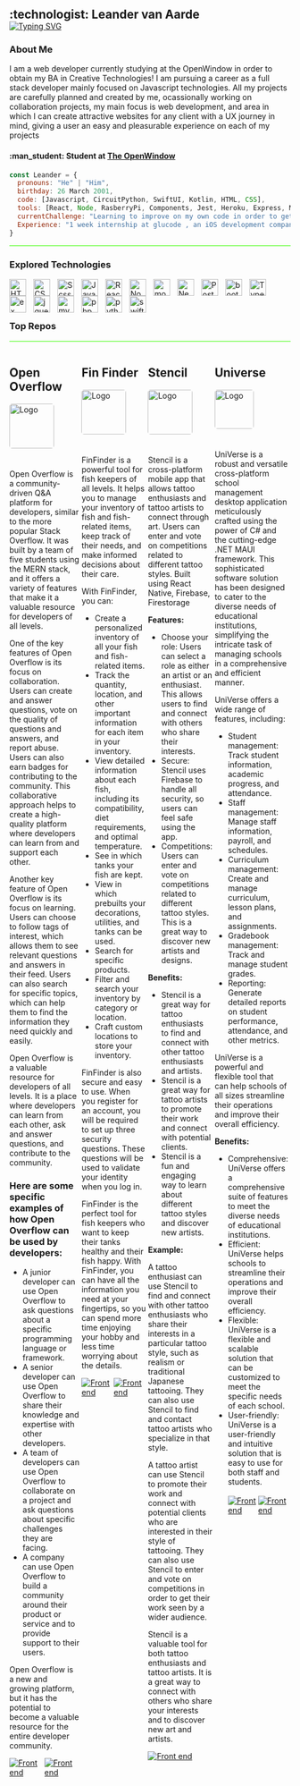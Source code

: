 <!-- HEADER SECTION -->
<h2 align="left" style="padding:0;margin:0;">:technologist: Leander van Aarde</h2>
<a href="https://git.io/typing-svg"><img src="https://readme-typing-svg.demolab.com?font=Fira+Code&weight=600&size=32&pause=1000&color=00FF41&center=true&vCenter=true&width=1400&lines=Web+Developer" alt="Typing SVG" /></a>
</br> 

### About Me

<p align="left" > I am a web developer currently studying at the OpenWindow in order to obtain my BA in Creative Technologies! I am pursuing a career as a full stack developer mainly focused on Javascript technologies. All my projects are carefully planned and created by me, ocassionally working on collaboration projects, my main focus is web development, and area in which I can create attractive websites for any client with a UX journey in mind, giving a user an easy and pleasurable experience on each of my projects </p>

<h4 align="left" >:man_student: Student at <a href="https://www.openwindow.co.za/ ">The OpenWindow </a></h4>

```javascript
const Leander = {
  pronouns: "He" | "Him",
  birthday: 26 March 2001,
  code: [Javascript, CircuitPython, SwiftUI, Kotlin, HTML, CSS],
  tools: [React, Node, RasberryPi, Components, Jest, Heroku, Express, MongoDB, Angular, Jquery, Bootstrap, Scss, SocketIO, AWS],
  currentChallenge: "Learning to improve on my own code in order to get the best outcome, I am also currently learning angular!"
  Experience: "1 week internship at glucode , an iOS development company based in Sandton" 
}
```
<hr style="height: 
1.5px; background-color: #3AFF00;" />

### Explored Technologies

<img align="left" alt="HTML" width="30px" style="padding-right:10px;" src="https://cdn.jsdelivr.net/gh/devicons/devicon/icons/html5/html5-plain.svg" />
<img align="left" alt="CSS" width="30px" style="padding-right:10px;" src="https://cdn.jsdelivr.net/gh/devicons/devicon/icons/css3/css3-plain.svg" />
<img align="left" alt="Scss" width="30px" style="padding-right:10px;" src="https://avatars.githubusercontent.com/u/317889?v=4" />
<img align="left" alt="JavaScript" width="30px" style="padding-right:10px;" src="https://cdn.jsdelivr.net/gh/devicons/devicon/icons/javascript/javascript-plain.svg" />
<img align="left" alt="React" width="30px" style="padding-right:10px;" src="https://cdn.jsdelivr.net/gh/devicons/devicon/icons/react/react-original.svg" />
<img align="left" alt="NodeJS" width="30px" style="padding-right:10px;" src="https://cdn.jsdelivr.net/gh/devicons/devicon/icons/nodejs/nodejs-original.svg" />
<img align="left" alt="mongodb" width="30px" style="padding-right:10px;" src="https://cdn.jsdelivr.net/gh/devicons/devicon/icons/mongodb/mongodb-original.svg" />
<img align="left" alt="Next" width="30px" style="padding-right:10px;" src="https://cdn.jsdelivr.net/gh/devicons/devicon/icons/nextjs/nextjs-original.svg" />
<img align="left" alt="PostGres" width="30px" style="padding-right:10px;" src="https://cdn.jsdelivr.net/gh/devicons/devicon/icons/postgresql/postgresql-original.svg" />
<img align="left" alt="bootstrap" width="30px" style="padding-right:10px;" src="https://cdn.jsdelivr.net/gh/devicons/devicon/icons/bootstrap/bootstrap-original.svg" />
<img align="left" alt="TypeScript" width="30px" style="padding-right:10px;"  src="https://cdn.jsdelivr.net/gh/devicons/devicon/icons/typescript/typescript-original.svg" />
<img align="left" alt="ex" width="30px" style="padding-right:10px;" src="https://cdn.jsdelivr.net/gh/devicons/devicon/icons/express/express-original.svg" />
<img align="left" alt="jquery" width="30px" style="padding-right:10px;" src="https://cdn.jsdelivr.net/gh/devicons/devicon/icons/jquery/jquery-original.svg" />
<img align="left" alt="mysql" width="30px" style="padding-right:10px;" src="https://cdn.jsdelivr.net/gh/devicons/devicon/icons/mysql/mysql-original.svg" />
<img align="left" alt="php" width="30px" style="padding-right:10px;" src="https://cdn.jsdelivr.net/gh/devicons/devicon/icons/php/php-original.svg" />
<img align="left" alt="python" width="30px" style="padding-right:10px;" src="https://cdn.jsdelivr.net/gh/devicons/devicon/icons/python/python-original.svg" />
<img align="left" alt="swift" width="30px" style="padding-right:10px;" src="https://cdn.jsdelivr.net/gh/devicons/devicon/icons/swift/swift-original.svg" />
<br/>
<br/>
<br/>


<h3> Top Repos </h3>
<hr style="height: 
1.5px; background-color: #3AFF00;" />

<div style="display: flex; justify-center: flex-start;">
    <div style="margin-right: .25rem; margin-bottom: .5rem">
        <h2>Open Overflow</h2>
                <img src="https://drive.google.com/uc?export=view&id=1xBr2NxxFOauw1FDt6jiUYLSzXYuUIRNr" alt="Logo" style="max-width: 100%;    
              height: 80px; margin-bottom: 20px; border-radius: 5px;">
      </br>
      </br>
              Open Overflow is a community-driven Q&A platform for developers, similar to the more popular Stack Overflow. It was built by a team of five students using the MERN stack, and it offers a variety of features that make it a             valuable resource for developers of all levels.

One of the key features of Open Overflow is its focus on collaboration. Users can create and answer questions, vote on the quality of questions and answers, and report abuse. Users can also earn badges for contributing to the community. This collaborative approach helps to create a high-quality platform where developers can learn from and support each other.

Another key feature of Open Overflow is its focus on learning. Users can choose to follow tags of interest, which allows them to see relevant questions and answers in their feed. Users can also search for specific topics, which can help them to find the information they need quickly and easily.

Open Overflow is a valuable resource for developers of all levels. It is a place where developers can learn from each other, ask and answer questions, and contribute to the community.

### Here are some specific examples of how Open Overflow can be used by developers:

* A junior developer can use Open Overflow to ask questions about a specific programming language or framework.
* A senior developer can use Open Overflow to share their knowledge and expertise with other developers.
* A team of developers can use Open Overflow to collaborate on a project and ask questions about specific challenges they are facing.
* A company can use Open Overflow to build a community around their product or service and to provide support to their users.

Open Overflow is a new and growing platform, but it has the potential to become a valuable resource for the entire developer community.
        <div style="display: flex; justify-content: space-between">
        <a href="https://github.com/LeandervanAarde26/openwindowoverflow/tree/main/client">
          <img alt="Front end" title="Open Overflow"              
              src="https://custom-icon-badges.demolab.com/badge/View%20front%20end-red.svg?style=for-the-badge&logo=code&logoSource=feather"/>
        </a>
        <a href="https://github.com/LeandervanAarde26/openwindowoverflow/tree/main/server">
          <img alt="Front end" title="Open Overflow"              
                src="https://custom-icon-badges.demolab.com/badge/View%20back%20end-blue.svg?style=for-the-badge&logo=code&logoSource=feather"/>
        </a>
     </div>
  </div>

<div style="margin-right: .25rem; margin-bottom: .5rem">
        <h2>Fin Finder</h2>
            <img src="https://drive.google.com/uc?export=view&id=1Phfxt9EimjoTJtZxN_6EihLqOA8emI3T" alt="Logo" style="max-width: 100%;    
              height: 80px; margin-bottom: 20px; border-radius: 5px;">
</br>
</br>
FinFinder is a powerful tool for fish keepers of all levels. It helps you to manage your inventory of fish and fish-related items, keep track of their needs, and make informed decisions about their care.

With FinFinder, you can:

* Create a personalized inventory of all your fish and fish-related items.
* Track the quantity, location, and other important information for each item in your inventory.
* View detailed information about each fish, including its compatibility, diet requirements, and optimal temperature.
* See in which tanks your fish are kept.
* View in which prebuilts your decorations, utilities, and tanks can be used.
* Search for specific products.
* Filter and search your inventory by category or location.
* Craft custom locations to store your inventory.

FinFinder is also secure and easy to use. When you register for an account, you will be required to set up three security questions. These questions will be used to validate your identity when you log in.

FinFinder is the perfect tool for fish keepers who want to keep their tanks healthy and their fish happy. With FinFinder, you can have all the information you need at your fingertips, so you can spend more time enjoying your hobby and less time worrying about the details.
        <div style="display: flex; justify-content: space-between">
        <a href="https://github.com/LeandervanAarde/FinFinder">
          <img alt="Front end" title="Open Overflow"              
              src="https://custom-icon-badges.demolab.com/badge/View%20front%20end-red.svg?style=for-the-badge&logo=code&logoSource=feather"/>
        </a>
        <a href="https://github.com/LeandervanAarde/FinFinderServer">
          <img alt="Front end" title="Open Overflow"              
                src="https://custom-icon-badges.demolab.com/badge/View%20back%20end-blue.svg?style=for-the-badge&logo=code&logoSource=feather"/>
        </a>
     </div>
  </div>

  <div style="margin-right: .25rem; margin-bottom: .5rem">
        <h2>Stencil</h2>
        <img src="https://drive.google.com/uc?export=view&id=1LWI8pMyXcQadbetaSuQMNpZArLQBTsjg" alt="Logo" style="max-width: 100%;    
              height: 80px; margin-bottom: 20px; border-radius: 5px;">

</br>
</br>
Stencil is a cross-platform mobile app that allows tattoo enthusiasts and tattoo artists to connect through art. Users can enter and vote on competitions related to different tattoo styles. Built using React Native, Firebase, Firestorage


**Features:**

* Choose your role: Users can select a role as either an artist or an enthusiast. This allows users to find and connect with others who share their interests.
* Secure: Stencil uses Firebase to handle all security, so users can feel safe using the app.
* Competitions: Users can enter and vote on competitions related to different tattoo styles. This is a great way to discover new artists and designs.

**Benefits:**

* Stencil is a great way for tattoo enthusiasts to find and connect with other tattoo enthusiasts and artists.
* Stencil is a great way for tattoo artists to promote their work and connect with potential clients.
* Stencil is a fun and engaging way to learn about different tattoo styles and discover new artists.

**Example:**

A tattoo enthusiast can use Stencil to find and connect with other tattoo enthusiasts who share their interests in a particular tattoo style, such as realism or traditional Japanese tattooing. They can also use Stencil to find and contact tattoo artists who specialize in that style.

A tattoo artist can use Stencil to promote their work and connect with potential clients who are interested in their style of tattooing. They can also use Stencil to enter and vote on competitions in order to get their work seen by a wider audience.

Stencil is a valuable tool for both tattoo enthusiasts and tattoo artists. It is a great way to connect with others who share your interests and to discover new art and artists.
        <div style="display: flex; justify-content: space-between">
        <a href="https://github.com/LeandervanAarde/stencil">
          <img alt="Front end" title="Stencil front end"              
              src="https://custom-icon-badges.demolab.com/badge/View%20front%20end-red.svg?style=for-the-badge&logo=code&logoSource=feather"/>
        </a>
     </div>
  </div>
    <div style="margin-right: .25rem; margin-bottom: .5rem">
        <h2>Universe</h2>
                    <img src="https://drive.google.com/uc?export=view&id=15_DEJzIgXbbz7QlzYkljBMaJi3blx9Xv" alt="Logo" style="max-width: 100%;    
              height: 70px; margin-bottom: 20px; border-radius: 5px;">
    </br>
    </br>
UniVerse is a robust and versatile cross-platform school management desktop application meticulously crafted using the power of C# and the cutting-edge .NET MAUI framework. This sophisticated software solution has been designed to cater to the diverse needs of educational institutions, simplifying the intricate task of managing schools in a comprehensive and efficient manner.

UniVerse offers a wide range of features, including:

* Student management: Track student information, academic progress, and attendance.
* Staff management: Manage staff information, payroll, and schedules.
* Curriculum management: Create and manage curriculum, lesson plans, and assignments.
* Gradebook management: Track and manage student grades.
* Reporting: Generate detailed reports on student performance, attendance, and other metrics.

UniVerse is a powerful and flexible tool that can help schools of all sizes streamline their operations and improve their overall efficiency.

**Benefits:**

* Comprehensive: UniVerse offers a comprehensive suite of features to meet the diverse needs of educational institutions.
* Efficient: UniVerse helps schools to streamline their operations and improve their overall efficiency.
* Flexible: UniVerse is a flexible and scalable solution that can be customized to meet the specific needs of each school.
* User-friendly: UniVerse is a user-friendly and intuitive solution that is easy to use for both staff and students.
  </br>
    </br>
  <div style="display: flex; justify-content: space-between">
        <a href="https://github.com/LeandervanAarde/UniVerse">
          <img alt="Front end" title="Universe front end"              
              src="https://custom-icon-badges.demolab.com/badge/View%20front%20end-red.svg?style=for-the-badge&logo=code&logoSource=feather"/>
        </a>
        <a href="https://github.com/LeandervanAarde/UniVerserver">
          <img alt="Front end" title="Universe"              
                src="https://custom-icon-badges.demolab.com/badge/View%20back%20end-blue.svg?style=for-the-badge&logo=code&logoSource=feather"/>
        </a>
     </div>
  </div>
</div>



